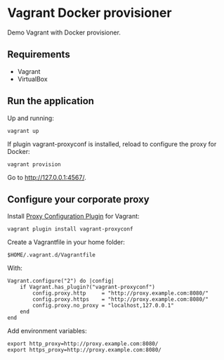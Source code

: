 # Vagrant Docker provisioner

Demo Vagrant with Docker provisioner.

Requirements
------------

* Vagrant
* VirtualBox

Run the application
-------------------

Up and running:

	vagrant up

If plugin vagrant-proxyconf is installed, reload to configure the proxy for Docker:

	vagrant provision

Go to http://127.0.0.1:4567/.

Configure your corporate proxy
------------------------------

Install [Proxy Configuration Plugin](http://tmatilai.github.io/vagrant-proxyconf/) for Vagrant:

	vagrant plugin install vagrant-proxyconf

Create a Vagrantfile in your home folder:

	$HOME/.vagrant.d/Vagrantfile

With:

	Vagrant.configure("2") do |config|
		if Vagrant.has_plugin?("vagrant-proxyconf")
			config.proxy.http     = "http://proxy.example.com:8080/"
			config.proxy.https    = "http://proxy.example.com:8080/"
			config.proxy.no_proxy = "localhost,127.0.0.1"
		end
	end

Add environment variables:

	export http_proxy=http://proxy.example.com:8080/
	export https_proxy=http://proxy.example.com:8080/
